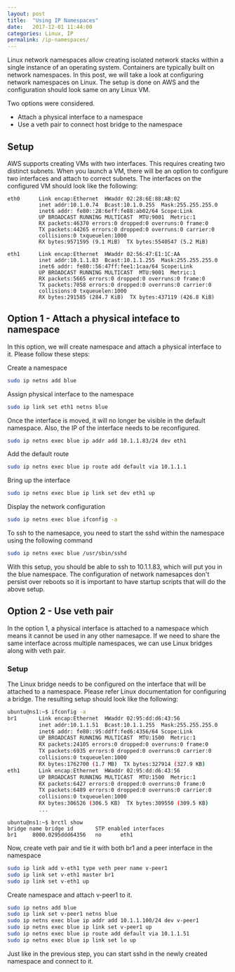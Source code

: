 ```yaml
---
layout: post
title:  "Using IP Namespaces"
date:   2017-12-01 11:44:00
categories: Linux, IP
permalink: /ip-namespaces/
---
```


Linux network namespaces allow creating isolated network stacks within a single instance of an operating system. Containers are typically built on network namespaces. In this post, we will take a look at configuring network namespaces on Linux. The setup is done on AWS and the configuration should look same on any Linux VM.

Two options were considered.
* Attach a physical interface to a namespace
* Use a veth pair to connect host bridge to the namespace

## Setup
AWS supports creating VMs with two interfaces. This requires creating two distinct subnets. When you launch a VM, there will be an option to configure two interfaces and attach to correct subnets. The interfaces on the configured VM should look like the following:

```
eth0      Link encap:Ethernet  HWaddr 02:28:6E:88:AB:02
          inet addr:10.1.0.74  Bcast:10.1.0.255  Mask:255.255.255.0
          inet6 addr: fe80::28:6eff:fe88:ab02/64 Scope:Link
          UP BROADCAST RUNNING MULTICAST  MTU:9001  Metric:1
          RX packets:46370 errors:0 dropped:0 overruns:0 frame:0
          TX packets:44265 errors:0 dropped:0 overruns:0 carrier:0
          collisions:0 txqueuelen:1000
          RX bytes:9571595 (9.1 MiB)  TX bytes:5540547 (5.2 MiB)

eth1      Link encap:Ethernet  HWaddr 02:56:47:E1:1C:AA
          inet addr:10.1.1.83  Bcast:10.1.1.255  Mask:255.255.255.0
          inet6 addr: fe80::56:47ff:fee1:1caa/64 Scope:Link
          UP BROADCAST RUNNING MULTICAST  MTU:9001  Metric:1
          RX packets:5665 errors:0 dropped:0 overruns:0 frame:0
          TX packets:7058 errors:0 dropped:0 overruns:0 carrier:0
          collisions:0 txqueuelen:1000
          RX bytes:291585 (284.7 KiB)  TX bytes:437119 (426.8 KiB)
```

## Option 1 - Attach a physical inteface to namespace
In this option, we will create namespace and attach a physical interface to it. Please follow these steps:

Create a namespace
```bash
sudo ip netns add blue
```
Assign physical interface to the namespace
```bash
sudo ip link set eth1 netns blue
```
Once the interface is moved, it will no longer be visible in the default namespace. Also, the IP of the interface needs to be reconfigured.

```bash
sudo ip netns exec blue ip addr add 10.1.1.83/24 dev eth1
```
Add the default route
```bash
sudo ip netns exec blue ip route add default via 10.1.1.1
```

Bring up the interface
```bash
sudo ip netns exec blue ip link set dev eth1 up
```

Display the network configuration
```bash
sudo ip netns exec blue ifconfig -a

```

To ssh to the namesapce, you need to start the sshd within the namespace using the following command
```bash
sudo ip netns exec blue /usr/sbin/sshd
```
With this setup, you should be able to ssh to 10.1.1.83, which will put you in the blue namespace.
The configuration of network namesapces don't persist over reboots so it is important to have startup scripts that will do the above setup.

## Option 2 - Use veth pair

In the option 1, a physical interface is attached to a namespace which means it cannot be used in any other namesapce. If we need to share the same interface across multiple namespaces, we can use Linux bridges along with veth pair.

### Setup
The Linux bridge needs to be configured on the interface that will be attached to a namespace. Please refer Linux documentation for configuring a bridge. The resulting setup should look like the following:

```bash
ubuntu@ns1:~$ ifconfig -a
br1       Link encap:Ethernet  HWaddr 02:95:dd:d6:43:56
          inet addr:10.1.1.51  Bcast:10.1.1.255  Mask:255.255.255.0
          inet6 addr: fe80::95:ddff:fed6:4356/64 Scope:Link
          UP BROADCAST RUNNING MULTICAST  MTU:1500  Metric:1
          RX packets:24105 errors:0 dropped:0 overruns:0 frame:0
          TX packets:6935 errors:0 dropped:0 overruns:0 carrier:0
          collisions:0 txqueuelen:1000
          RX bytes:1762700 (1.7 MB)  TX bytes:327914 (327.9 KB)
eth1      Link encap:Ethernet  HWaddr 02:95:dd:d6:43:56
          UP BROADCAST RUNNING MULTICAST  MTU:1500  Metric:1
          RX packets:6427 errors:0 dropped:0 overruns:0 frame:0
          TX packets:6489 errors:0 dropped:0 overruns:0 carrier:0
          collisions:0 txqueuelen:1000
          RX bytes:306526 (306.5 KB)  TX bytes:309550 (309.5 KB)
          ...
```

```
ubuntu@ns1:~$ brctl show
bridge name	bridge id		STP enabled	interfaces
br1		8000.0295ddd64356	no		eth1
```
Now, create veth pair and tie it with both br1 and a peer interface in the namespace

```bash
sudo ip link add v-eth1 type veth peer name v-peer1
sudo ip link set v-eth1 master br1
sudo ip link set v-eth1 up
```
Create namespace and attach v-peer1 to it.

```bash
sudo ip netns add blue
sudo ip link set v-peer1 netns blue
sudo ip netns exec blue ip addr add 10.1.1.100/24 dev v-peer1
sudo ip netns exec blue ip link set v-peer1 up
sudo ip netns exec blue ip route add default via 10.1.1.51
sudo ip netns exec blue ip link set lo up
```

Just like in the previous step, you can start sshd in the newly created namespace and connect to it.  


